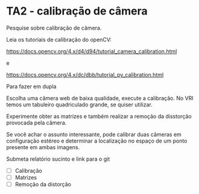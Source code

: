 # TA2 - calibração de câmera

Pesquise sobre calibração de câmera.

Leia os tutoriais de calibração do openCV:

https://docs.opencv.org/4.x/d4/d94/tutorial_camera_calibration.html

e

https://docs.opencv.org/4.x/dc/dbb/tutorial_py_calibration.html

Para fazer em dupla

Escolha uma câmera web de baixa qualidade, execute a calibração. No VRI temos um tabuleiro quadriculado grande, se quiser utilizar.

Experimente obter as matrizes e também realizar a remoção da disstorção provocada pela câmera.

Se você achar o assunto interessante, pode calibrar duas câmeras em configuração estéreo e determinar a localização no espaço de um ponto presente em ambas imagens.

Submeta relatório sucinto e link para o git

- [ ] Calibração
- [ ] Matrizes
- [ ] Remoção da distorção